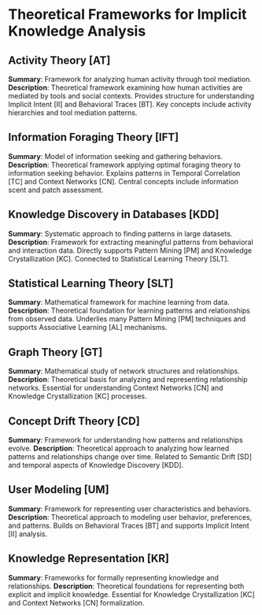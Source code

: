 # Theoretical Frameworks for Implicit Knowledge Analysis

## Activity Theory [AT]
**Summary**: Framework for analyzing human activity through tool mediation.
**Description**: Theoretical framework examining how human activities are mediated by tools and social contexts. Provides structure for understanding Implicit Intent [II] and Behavioral Traces [BT]. Key concepts include activity hierarchies and tool mediation patterns.

## Information Foraging Theory [IFT]
**Summary**: Model of information seeking and gathering behaviors.
**Description**: Theoretical framework applying optimal foraging theory to information seeking behavior. Explains patterns in Temporal Correlation [TC] and Context Networks [CN]. Central concepts include information scent and patch assessment.

## Knowledge Discovery in Databases [KDD]
**Summary**: Systematic approach to finding patterns in large datasets.
**Description**: Framework for extracting meaningful patterns from behavioral and interaction data. Directly supports Pattern Mining [PM] and Knowledge Crystallization [KC]. Connected to Statistical Learning Theory [SLT].

## Statistical Learning Theory [SLT]
**Summary**: Mathematical framework for machine learning from data.
**Description**: Theoretical foundation for learning patterns and relationships from observed data. Underlies many Pattern Mining [PM] techniques and supports Associative Learning [AL] mechanisms.

## Graph Theory [GT]
**Summary**: Mathematical study of network structures and relationships.
**Description**: Theoretical basis for analyzing and representing relationship networks. Essential for understanding Context Networks [CN] and Knowledge Crystallization [KC] processes.

## Concept Drift Theory [CD]
**Summary**: Framework for understanding how patterns and relationships evolve.
**Description**: Theoretical approach to analyzing how learned patterns and relationships change over time. Related to Semantic Drift [SD] and temporal aspects of Knowledge Discovery [KDD].

## User Modeling [UM]
**Summary**: Framework for representing user characteristics and behaviors.
**Description**: Theoretical approach to modeling user behavior, preferences, and patterns. Builds on Behavioral Traces [BT] and supports Implicit Intent [II] analysis.

## Knowledge Representation [KR]
**Summary**: Frameworks for formally representing knowledge and relationships.
**Description**: Theoretical foundations for representing both explicit and implicit knowledge. Essential for Knowledge Crystallization [KC] and Context Networks [CN] formalization.
